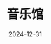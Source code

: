 ---
title: 音乐馆
date: 2024-12-31 
type: music
aplayer: true
top_img: false
comments: false
aside: false
---
